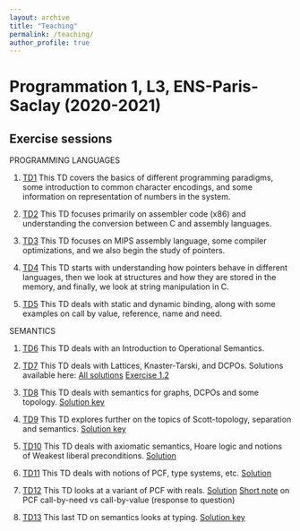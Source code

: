 ```yaml
---
layout: archive
title: "Teaching"
permalink: /teaching/
author_profile: true
---
```


# Programmation 1, L3, ENS-Paris-Saclay (2020-2021)

## Exercise sessions

PROGRAMMING LANGUAGES

1. [TD1](TD1/TD1.pdf)
This TD covers the basics of different programming paradigms, some introduction to common character encodings, and some information on representation of numbers in the system.

2. [TD2](TD2/TD2.pdf)
This TD focuses primarily on assembler code (x86) and understanding the conversion between C and assembly languages.

3. [TD3](TD3/TD3.pdf)
This TD focuses on MIPS assembly language, some compiler optimizations, and we also begin the study of pointers.

4. [TD4](TD4/TD4.pdf) 
This TD starts with understanding how pointers behave in different languages, then we look at structures and how they are stored in the memory, and finally, we look at string manipulation in C.

5. [TD5](TD5/TD5.pdf) 
This TD deals with static and dynamic binding, along with some examples on call by value, reference, name and need.

SEMANTICS

1. [TD6](TD6/TD6.pdf)
This TD deals with an Introduction to Operational Semantics.

2. [TD7](TD7/TD7.pdf)
This TD deals with Lattices, Knaster-Tarski, and DCPOs. Solutions available here: [All solutions](TD7/TD7-solutions.pdf) [Exercise 1.2](TD7/TD7_ex1_solution.pdf) 

3. [TD8](TD8/TD8.pdf)
This TD deals with semantics for graphs, DCPOs and some topology. [Solution key](TD8/TD8-solutions.pdf)

4. [TD9](TD9/TD9.pdf)
This TD explores further on the topics of Scott-topology, separation and semantics. [Solution key](TD9/TD9-key.pdf)

5. [TD10](TD10/TD10-questions.pdf)
This TD deals with axiomatic semantics, Hoare logic and notions of Weakest liberal preconditions. [Solution](TD10/TD10-solution.pdf)

6. [TD11](TD11/TD11-questions.pdf)
This TD deals with notions of PCF, type systems, etc. [Solution](TD11/TD11.pdf)

7. [TD12](TD12/TD12-questions.pdf)
This TD looks at a variant of PCF with reals. [Solution](TD12/TD12.pdf) [Short note](TD12/PCF_v.pdf) on PCF call-by-need vs call-by-value (response to question) 

8. [TD13](TD13/TD13-questions.pdf)
This last TD on semantics looks at typing. [Solution key](TD13/TD13.pdf)

